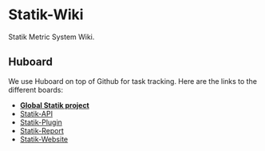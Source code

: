 Statik-Wiki
===========

Statik Metric System Wiki.

Huboard
-------
We use Huboard on top of Github for task tracking. Here are the links to the different boards:
- **[Global Statik project](https://huboard.com/Statik-Metrics/Statik/)**
- [Statik-API](https://huboard.com/Statik-Metrics/Statik-API/)
- [Statik-Plugin](https://huboard.com/Statik-Metrics/Statik-Plugin/)
- [Statik-Report](https://huboard.com/Statik-Metrics/Statik-Report/)
- [Statik-Website](https://huboard.com/Statik-Metrics/Statik-Website/)
